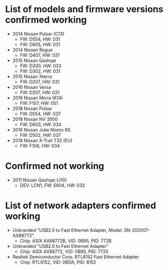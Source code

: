 # List of models and firmware versions confirmed working

- 2014 Nissan Pulsar (C13)
  - FW: D554, HW: 031
  - FW: D605, HW: 031
- 2014 Nissan Rogue
  - FW: D407, HW: 031
- 2015 Nissan Qashqai
  - FW: D300, HW: 033
  - FW: D302, HW: 031
- 2015 Nissan Xterra
  - FW: D207, HW: 031
- 2016 Nissan Versa
  - FW: D207, HW: 031
- 2018 Nissan Micra (K14)
  - FW: F107, HW: 051
- 2018 Nissan Pulsar
  - FW: D554, HW: 037
- 2018 Nissan NV 3500
  - FW: D603, HW: 034
- 2018 Nissan Juke Nismo RS
  - FW: D502, HW: 037
- 2018 Nissan X-Trail T32 (EU)
  -  FW: F106, HW: 034

# Confirmed not working

- 2011 Nissan Qashqai (J10)
  - DEV: LCN1, FW: E604, HW: 032


# List of network adapters confirmed working

- Unbranded "USB2.0 to Fast Ethernet Adapter, Model: SN-202007-AX88772"
  - Chip: ASIX AX88772B, VID: 0B95, PID: 772B
- Unbranded "USB2.0 to Fast Ethernet Adapter"
  - Chip: ASIX AX88772, VID: 0B95, PID: 7720
- Realtek Semiconductor Corp. RTL8152 Fast Ethernet Adapter
  - Chip: RTL8152, VID: 0BDA, PID: 8152
